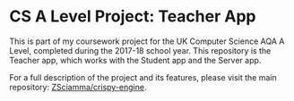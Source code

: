 # CS A Level Project: Teacher App

This is part of my coursework project for the UK Computer Science AQA A Level, completed during the 2017-18 school year. This repository is the Teacher app, which works with the Student app and the Server app.

For a full description of the project and its features, please visit the main repository: [ZSciamma/crispy-engine](https://github.com/ZSciamma/crispy-engine/blob/master/README.md).
